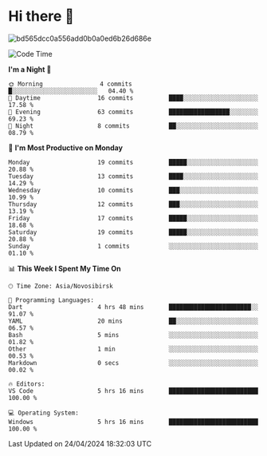 # Hi there 👋


![bd565dcc0a556add0b0a0ed6b26d686e](https://github.com/Netall0/Netall0/assets/113532176/3b1d4b44-6a21-4538-a6ec-2ba2a7c53f63)



<!--START_SECTION:waka-->
![Code Time](http://img.shields.io/badge/Code%20Time-221%20hrs%2037%20mins-blue)

**I'm a Night 🦉** 

```text
🌞 Morning                4 commits           █░░░░░░░░░░░░░░░░░░░░░░░░   04.40 % 
🌆 Daytime                16 commits          ████░░░░░░░░░░░░░░░░░░░░░   17.58 % 
🌃 Evening                63 commits          █████████████████░░░░░░░░   69.23 % 
🌙 Night                  8 commits           ██░░░░░░░░░░░░░░░░░░░░░░░   08.79 % 
```
📅 **I'm Most Productive on Monday** 

```text
Monday                   19 commits          █████░░░░░░░░░░░░░░░░░░░░   20.88 % 
Tuesday                  13 commits          ████░░░░░░░░░░░░░░░░░░░░░   14.29 % 
Wednesday                10 commits          ███░░░░░░░░░░░░░░░░░░░░░░   10.99 % 
Thursday                 12 commits          ███░░░░░░░░░░░░░░░░░░░░░░   13.19 % 
Friday                   17 commits          █████░░░░░░░░░░░░░░░░░░░░   18.68 % 
Saturday                 19 commits          █████░░░░░░░░░░░░░░░░░░░░   20.88 % 
Sunday                   1 commits           ░░░░░░░░░░░░░░░░░░░░░░░░░   01.10 % 
```


📊 **This Week I Spent My Time On** 

```text
🕑︎ Time Zone: Asia/Novosibirsk

💬 Programming Languages: 
Dart                     4 hrs 48 mins       ███████████████████████░░   91.07 % 
YAML                     20 mins             ██░░░░░░░░░░░░░░░░░░░░░░░   06.57 % 
Bash                     5 mins              ░░░░░░░░░░░░░░░░░░░░░░░░░   01.82 % 
Other                    1 min               ░░░░░░░░░░░░░░░░░░░░░░░░░   00.53 % 
Markdown                 0 secs              ░░░░░░░░░░░░░░░░░░░░░░░░░   00.02 % 

🔥 Editors: 
VS Code                  5 hrs 16 mins       █████████████████████████   100.00 % 

💻 Operating System: 
Windows                  5 hrs 16 mins       █████████████████████████   100.00 % 
```


 Last Updated on 24/04/2024 18:32:03 UTC
<!--END_SECTION:waka-->


